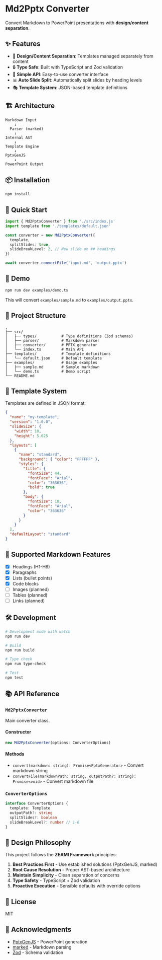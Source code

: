 # Md2Pptx Converter

Convert Markdown to PowerPoint presentations with **design/content separation**.

## ✨ Features

- 🎨 **Design/Content Separation**: Templates managed separately from content
- 🔒 **Type Safe**: Built with TypeScript and Zod validation
- 🎯 **Simple API**: Easy-to-use converter interface
- 📊 **Auto Slide Split**: Automatically split slides by heading levels
- 🎭 **Template System**: JSON-based template definitions

## 🏗️ Architecture

```
Markdown Input
    ↓
  Parser (marked)
    ↓
Internal AST
    ↓
Template Engine
    ↓
PptxGenJS
    ↓
PowerPoint Output
```

## 📦 Installation

```bash
npm install
```

## 🚀 Quick Start

```typescript
import { Md2PptxConverter } from './src/index.js'
import template from './templates/default.json'

const converter = new Md2PptxConverter({
  template,
  splitSlides: true,
  slideBreakLevel: 2, // New slide on ## headings
})

await converter.convertFile('input.md', 'output.pptx')
```

## 🎯 Demo

```bash
npm run dev examples/demo.ts
```

This will convert `examples/sample.md` to `examples/output.pptx`.

## 📁 Project Structure

```
.
├── src/
│   ├── types/           # Type definitions (Zod schemas)
│   ├── parser/          # Markdown parser
│   ├── converter/       # PPTX generator
│   └── index.ts         # Main API
├── templates/           # Template definitions
│   └── default.json     # Default template
├── examples/            # Usage examples
│   ├── sample.md        # Sample markdown
│   └── demo.ts          # Demo script
└── README.md
```

## 🎨 Template System

Templates are defined in JSON format:

```json
{
  "name": "my-template",
  "version": "1.0.0",
  "slideSize": {
    "width": 10,
    "height": 5.625
  },
  "layouts": [
    {
      "name": "standard",
      "background": { "color": "FFFFFF" },
      "styles": {
        "title": {
          "fontSize": 44,
          "fontFace": "Arial",
          "color": "363636",
          "bold": true
        },
        "body": {
          "fontSize": 18,
          "fontFace": "Arial",
          "color": "363636"
        }
      }
    }
  ],
  "defaultLayout": "standard"
}
```

## 📝 Supported Markdown Features

- [x] Headings (H1-H6)
- [x] Paragraphs
- [x] Lists (bullet points)
- [x] Code blocks
- [ ] Images (planned)
- [ ] Tables (planned)
- [ ] Links (planned)

## 🛠️ Development

```bash
# Development mode with watch
npm run dev

# Build
npm run build

# Type check
npm run type-check

# Test
npm test
```

## 📚 API Reference

### `Md2PptxConverter`

Main converter class.

#### Constructor

```typescript
new Md2PptxConverter(options: ConverterOptions)
```

#### Methods

- `convert(markdown: string): Promise<PptxGenerator>` - Convert markdown string
- `convertFile(markdownPath: string, outputPath?: string): Promise<void>` - Convert markdown file

### `ConverterOptions`

```typescript
interface ConverterOptions {
  template: Template
  outputPath?: string
  splitSlides?: boolean
  slideBreakLevel?: number // 1-6
}
```

## 🎯 Design Philosophy

This project follows the **ZEAMI Framework** principles:

1. **Best Practices First** - Use established solutions (PptxGenJS, marked)
2. **Root Cause Resolution** - Proper AST-based architecture
3. **Maintain Simplicity** - Clean separation of concerns
4. **Type Safety** - TypeScript + Zod validation
5. **Proactive Execution** - Sensible defaults with override options

## 📄 License

MIT

## 🙏 Acknowledgments

- [PptxGenJS](https://github.com/gitbrent/PptxGenJS) - PowerPoint generation
- [marked](https://github.com/markedjs/marked) - Markdown parsing
- [Zod](https://github.com/colinhacks/zod) - Schema validation
